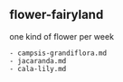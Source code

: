 ## flower-fairyland

one kind of flower per week

```
- campsis-grandiflora.md
- jacaranda.md
- cala-lily.md
```
